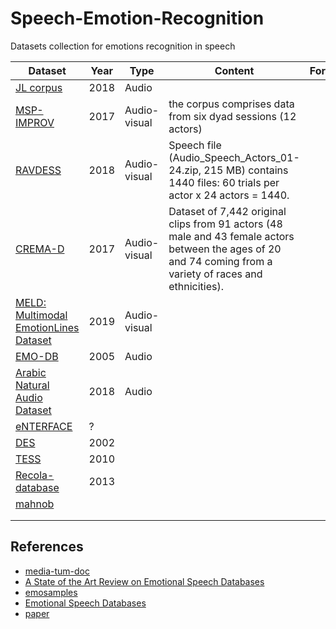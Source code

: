# Speech-Emotion-Recognition

Datasets collection for emotions recognition in speech

| Dataset                                                                                     | Year | Type         | Content                                                                                                                                                      | Format | Size | Language |
|---------------------------------------------------------------------------------------------|------|--------------|--------------------------------------------------------------------------------------------------------------------------------------------------------------|--------|------|----------|
| [JL corpus](https://www.kaggle.com/tli725/jl-corpus)                                        | 2018 | Audio        |                                                                                                                                                              |        |      | English  |
| [MSP-IMPROV](https://ecs.utdallas.edu/research/researchlabs/msp-lab/MSP-Improv.html)        | 2017 | Audio-visual | the corpus comprises data from six dyad sessions (12 actors)                                                                                                 |        |      | English  |
| [RAVDESS](https://www.kaggle.com/uwrfkaggler/ravdess-emotional-speech-audio)                | 2018 | Audio-visual | Speech file (Audio_Speech_Actors_01-24.zip, 215 MB) contains 1440 files: 60 trials per actor x 24 actors = 1440.                                             |        |      | English  |
| [CREMA-D](https://github.com/CheyneyComputerScience/CREMA-D)                                | 2017 | Audio-visual | Dataset of 7,442 original clips from 91 actors (48 male and 43 female actors between the ages of 20 and  74 coming from a variety of races and ethnicities). |        |      | English  |
| [MELD: Multimodal EmotionLines Dataset](https://affective-meld.github.io/)                  | 2019 | Audio-visual |                                                                                                                                                              |        |      | Englsih  |
| [EMO-DB](http://emodb.bilderbar.info/index-1280.html)                                       | 2005 | Audio        |                                                                                                                                                              |        |      | German   |
| [Arabic Natural Audio Dataset](https://www.kaggle.com/suso172/arabic-natural-audio-dataset) | 2018 | Audio        |                                                                                                                                                              |        |      | Arabic   |
| [eNTERFACE](http://www.enterface.net/results/)                                              | ?    |              |                                                                                                                                                              |        |      | ?        |
| [DES](http://kom.aau.dk/~tb/speech/Emotions/)                                               | 2002 |              |                                                                                                                                                              |        |      | Danish   |
| [TESS](https://tspace.library.utoronto.ca/handle/1807/24487)                                | 2010 |              |                                                                                                                                                              |        |      | English  |
| [Recola-database](https://diuf.unifr.ch/main/diva/recola/download.html)                     | 2013 |              |                                                                                                                                                              |        |      |          |
| [mahnob](https://mahnob-db.eu/)                                                             |      |              |                                                                                                                                                              |        |      |          |
|                                                                                             |      |              |                                                                                                                                                              |        |      |          |
|                                                                                             |      |              |                                                                                                                                                              |        |      |          |

## References

- [media-tum-doc](https://mediatum.ub.tum.de/doc/1137841/780196.pdf)
- [A State of the Art Review on Emotional Speech Databases](http://poseidon.csd.auth.gr/papers/PUBLISHED/CONFERENCE/pdf/Ververidis2003b.pdf)
- [emosamples](http://emosamples.syntheticspeech.de/)
- [Emotional Speech Databases](https://link.springer.com/content/pdf/bbm%3A978-90-481-3129-7%2F1.pdf)
- [paper](https://www.researchgate.net/publication/322602563_Databases_features_and_classifiers_for_speech_emotion_recognition_a_review#pf19)

